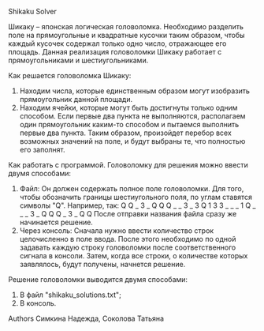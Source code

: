 Shikaku Solver

Шикаку – японская логическая головоломка. Необходимо разделить поле на прямоугольные и квадратные кусочки таким образом, чтобы каждый кусочек содержал только одно число, отражающее его площадь.
Данная реализация головоломки Шикаку работает с прямоугольниками и шестиугольниками.

Как решается головоломка Шикаку:
1. Находим числа, которые единственным образом могут изобразить прямоугольник данной площади.
2. Находим ячейки, которые могут быть достигнуты только одним способом.
Если первые два пункта не выполняются, располагаем один прямоугольник каким-то способом и пытаемся выполнить первые два пункта.
Таким образом, произойдет перебор всех возможных значений на поле, и будут выбраны те, что полностью его заполнят.

Как работать с программой.
Головоломку для решения можно ввести двумя способами:
1) Файл:
   Он должен содержать полное поле головоломки. Для того, чтобы обозначить границы шестиугольного поля, по углам ставятся символы "Q". Например, так:
Q Q _ 3 _ Q Q
Q _ _ 3 _ 3 Q
1 3 3 _ _ _ 1
Q _ _ _ 3 _ Q
Q Q _ 3 _ Q Q
   После отправки названия файла сразу же начинается решение.
2) Через консоль:
   Сначала нужно ввести количество строк целочисленно в поле ввода.
   После этого необходимо по одной задавать каждую строку головоломки после соответственного сигнала в консоли.
   Затем, когда все строки, о количестве которых заявлялось, будут получены, начнется решение.

Решение головоломки выводится двумя способами:
1) В файл "shikaku_solutions.txt";
2) В консоль.

Authors
Симкина Надежда, Соколова Татьяна
